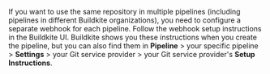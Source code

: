 If you want to use the same repository in multiple pipelines (including pipelines in different Buildkite organizations), you need to configure a separate webhook for each pipeline. Follow the webhook setup instructions in the Buildkite UI. Buildkite shows you these instructions when you create the pipeline, but you can also find them in **Pipeline** > your specific pipeline > **Settings** > your Git service provider > your Git service provider's **Setup Instructions**.
